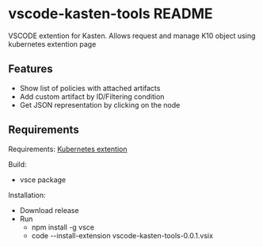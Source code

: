 # vscode-kasten-tools README

VSCODE extention for Kasten. Allows request and manage K10 object using kubernetes extention page

## Features

- Show list of policies with attached artifacts
- Add custom artifact by ID/Filtering condition
- Get JSON representation by clicking on the node

## Requirements

Requirements:
   [Kubernetes extention](https://marketplace.visualstudio.com/items?itemName=ms-kubernetes-tools.vscode-kubernetes-tools)

Build:

- vsce package

Installation:

- Download release
- Run
  - npm install -g vsce
  - code --install-extension vscode-kasten-tools-0.0.1.vsix
